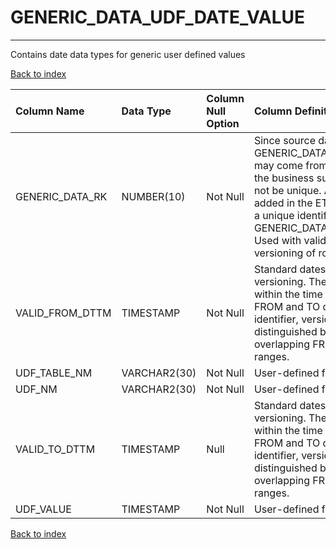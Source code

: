 # GENERIC_DATA_UDF_DATE_VALUE

---

Contains date data types for generic user defined values

[Back to index](./index.md)

| Column Name     | Data Type    | Column Null Option   | Column Definition                                                                                                                                                                                                                                                                            |
|:----------------|:-------------|:---------------------|:---------------------------------------------------------------------------------------------------------------------------------------------------------------------------------------------------------------------------------------------------------------------------------------------|
| GENERIC_DATA_RK | NUMBER(10)   | Not Null             | Since source data for GENERIC_DATA_UDF_DATE_VALUE may come from multiple systems, the business supplied keys may not be unique. A surrogate key is added in the ETL process to ensure a unique identifier for GENERIC_DATA_UDF_DATE_VALUE. Used with valid_from_dttm for versioning of rows. |
| VALID_FROM_DTTM | TIMESTAMP    | Not Null             | Standard dates used for versioning. The row content is valid within the time range specified by FROM and TO dates. For a given identifier, versions of its rows are distinguished by different non-overlapping FROM and TO date ranges.                                                      |
| UDF_TABLE_NM    | VARCHAR2(30) | Not Null             | User-defined field table name.                                                                                                                                                                                                                                                               |
| UDF_NM          | VARCHAR2(30) | Not Null             | User-defined field name.                                                                                                                                                                                                                                                                     |
| VALID_TO_DTTM   | TIMESTAMP    | Null                 | Standard dates used for versioning. The row content is valid within the time range specified by FROM and TO dates. For a given identifier, versions of its rows are distinguished by different non-overlapping FROM and TO date ranges.                                                      |
| UDF_VALUE       | TIMESTAMP    | Not Null             | User-defined field value.                                                                                                                                                                                                                                                                    |

[Back to index](./index.md)